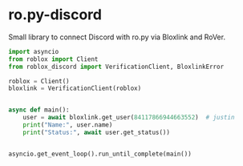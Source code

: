 # ro.py-discord
Small library to connect Discord with ro.py via Bloxlink and RoVer.

```py
import asyncio
from roblox import Client
from roblox_discord import VerificationClient, BloxlinkError

roblox = Client()
bloxlink = VerificationClient(roblox)


async def main():
    user = await bloxlink.get_user(84117866944663552)  # justin
    print("Name:", user.name)
    print("Status:", await user.get_status())


asyncio.get_event_loop().run_until_complete(main())
```
